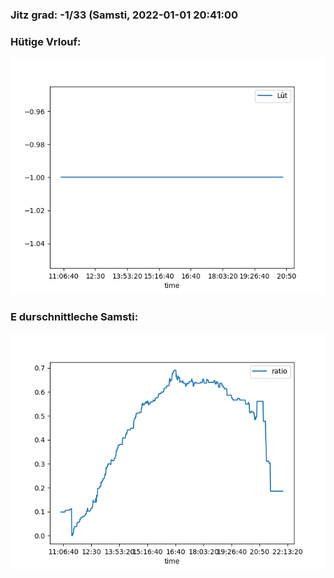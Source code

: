 ### Jitz grad: -1/33 (Samsti, 2022-01-01 20:41:00

### Hütige Vrlouf:
![Graph](Today.png)

### E durschnittleche Samsti:
![Graph](Samsti.png)